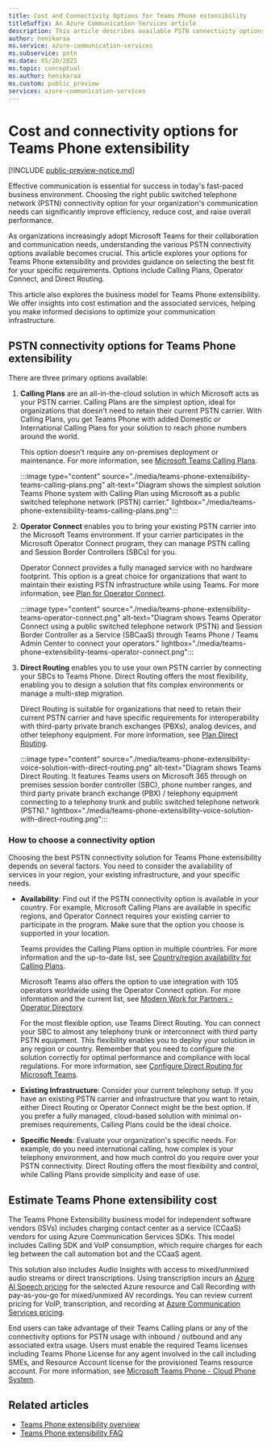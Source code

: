 ```yaml
---
title: Cost and Connectivity Options for Teams Phone extensibility 
titleSuffix: An Azure Communication Services article
description: This article describes available PSTN connectivity options and costs for Teams Phone extensibility.
author: henikaraa
ms.service: azure-communication-services
ms.subservice: pstn
ms.date: 05/20/2025
ms.topic: conceptual
ms.author: henikaraa
ms.custom: public_preview
services: azure-communication-services
---
```


# Cost and connectivity options for Teams Phone extensibility

[!INCLUDE [public-preview-notice.md](../../../includes/public-preview-include-document.md)]

Effective communication is essential for success in today's fast-paced business environment. Choosing the right public switched telephone network (PSTN) connectivity option for your organization's communication needs can significantly improve efficiency, reduce cost, and raise overall performance.

As organizations increasingly adopt Microsoft Teams for their collaboration and communication needs, understanding the various PSTN connectivity options available becomes crucial. This article explores your options for Teams Phone extensibility and provides guidance on selecting the best fit for your specific requirements. Options include Calling Plans, Operator Connect, and Direct Routing.

This article also explores the business model for Teams Phone extensibility. We offer insights into cost estimation and the associated services, helping you make informed decisions to optimize your communication infrastructure.

## PSTN connectivity options for Teams Phone extensibility

There are three primary options available:

1. **Calling Plans** are an all-in-the-cloud solution in which Microsoft acts as your PSTN carrier. Calling Plans are the simplest option, ideal for organizations that doesn't need to retain their current PSTN carrier. With Calling Plans, you get Teams Phone with added Domestic or International Calling Plans for your solution to reach phone numbers around the world.

   This option doesn't require any on-premises deployment or maintenance. For more information, see [Microsoft Teams Calling Plans](/microsoftteams/calling-plans-for-office-365).

   :::image type="content" source="./media/teams-phone-extensibility-teams-calling-plans.png" alt-text="Diagram shows the simplest solution Teams Phone system with Calling Plan using Microsoft as a public switched telephone network (PSTN) carrier."  lightbox="./media/teams-phone-extensibility-teams-calling-plans.png":::

2. **Operator Connect** enables you to bring your existing PSTN carrier into the Microsoft Teams environment. If your carrier participates in the Microsoft Operator Connect program, they can manage PSTN calling and Session Border Controllers (SBCs) for you.

   Operator Connect provides a fully managed service with no hardware footprint. This option is a great choice for organizations that want to maintain their existing PSTN infrastructure while using Teams. For more information, see [Plan for Operator Connect](/microsoftteams/operator-connect-plan).

   :::image type="content" source="./media/teams-phone-extensibility-teams-operator-connect.png" alt-text="Diagram shows Teams Operator Connect using a public switched telephone network (PSTN) and Session Border Controller as a Service (SBCaaS) through Teams Phone / Teams Admin Center to connect your operators."  lightbox="./media/teams-phone-extensibility-teams-operator-connect.png":::

3. **Direct Routing** enables you to use your own PSTN carrier by connecting your SBCs to Teams Phone. Direct Routing offers the most flexibility, enabling you to design a solution that fits complex environments or manage a multi-step migration.

   Direct Routing is suitable for organizations that need to retain their current PSTN carrier and have specific requirements for interoperability with third-party private branch exchanges (PBXs), analog devices, and other telephony equipment. For more information, see [Plan Direct Routing](/microsoftteams/direct-routing-plan).

   :::image type="content" source="./media/teams-phone-extensibility-voice-solution-with-direct-routing.png" alt-text="Diagram shows Teams Direct Routing. It features Teams users on Microsoft 365 through on premises session border controller (SBC), phone number ranges, and third party private branch exchange (PBX) / telephony equipment connecting to a telephony trunk and public switched telephone network (PSTN)."  lightbox="./media/teams-phone-extensibility-voice-solution-with-direct-routing.png":::

### How to choose a connectivity option

Choosing the best PSTN connectivity solution for Teams Phone extensibility depends on several factors. You need to consider the availability of services in your region, your existing infrastructure, and your specific needs.

- **Availability**: Find out if the PSTN connectivity option is available in your country. For example, Microsoft Calling Plans are available in specific regions, and Operator Connect requires your existing carrier to participate in the program. Make sure that the option you choose is supported in your location.

   Teams provides the Calling Plans option in multiple countries. For more information and the up-to-date list, see [Country/region availability for Calling Plans](/microsoftteams/calling-plan-overview).

   Microsoft Teams also offers the option to use integration with 105 operators worldwide using the Operator Connect option. For more information and the current list, see [Modern Work for Partners - Operator Directory](https://cloudpartners.transform.microsoft.com/partner-gtm/operators/directory).

   For the most flexible option, use Teams Direct Routing. You can connect your SBC to almost any telephony trunk or interconnect with third party PSTN equipment. This flexibility enables you to deploy your solution in any region or country. Remember that you need to configure the solution correctly for optimal performance and compliance with local regulations. For more information, see [Configure Direct Routing for Microsoft Teams](/microsoftteams/direct-routing-configure).

- **Existing Infrastructure**: Consider your current telephony setup. If you have an existing PSTN carrier and infrastructure that you want to retain, either Direct Routing or Operator Connect might be the best option. If you prefer a fully managed, cloud-based solution with minimal on-premises requirements, Calling Plans could be the ideal choice.

- **Specific Needs**: Evaluate your organization's specific needs. For example, do you need international calling, how complex is your telephony environment, and how much control do you require over your PSTN connectivity. Direct Routing offers the most flexibility and control, while Calling Plans provide simplicity and ease of use.

## Estimate Teams Phone extensibility cost

The Teams Phone Extensibility business model for independent software vendors (ISVs) includes charging contact center as a service (CCaaS) vendors for using Azure Communication Services SDKs. This model includes Calling SDK and VoIP consumption, which require charges for each leg between the call automation bot and the CCaaS agent.

This solution also includes Audio Insights with access to mixed/unmixed audio streams or direct transcriptions. Using transcription incurs an [Azure AI Speech pricing](https://azure.microsoft.com/pricing/details/cognitive-services/speech-services/) for the selected Azure resource and Call Recording with pay-as-you-go for mixed/unmixed AV recordings. You can review current pricing for VoIP, transcription, and recording at [Azure Communication Services pricing](https://azure.microsoft.com/pricing/details/communication-services/).

End users can take advantage of their Teams Calling plans or any of the connectivity options for PSTN usage with inbound / outbound and any associated extra usage. Users must enable the required Teams licenses including Teams Phone License for any agent involved in the call including SMEs, and Resource Account license for the provisioned Teams resource account. For more information, see [Microsoft Teams Phone - Cloud Phone System](https://www.microsoft.com/microsoft-teams/microsoft-teams-phone).

## Related articles

- [Teams Phone extensibility overview](./teams-phone-overview.md)
- [Teams Phone extensibility FAQ](./teams-phone-extensibility-faq.md)